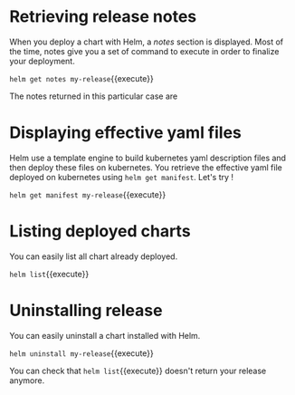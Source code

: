 # Retrieving release notes

When you deploy a chart with Helm, a *notes* section is displayed.
Most of the time, notes give you a set of command to execute in order to finalize your deployment.

`helm get notes my-release`{{execute}}

The notes returned in this particular case are 

# Displaying effective yaml files

Helm use a template engine to build kubernetes yaml description files and then deploy these files on kubernetes.
You retrieve the effective yaml file deployed on kubernetes using `helm get manifest`.
Let's try !

`helm get manifest my-release`{{execute}}

# Listing deployed charts

You can easily list all chart already deployed.

`helm list`{{execute}}

# Uninstalling release

You can easily uninstall a chart installed with Helm.

`helm uninstall my-release`{{execute}}

You can check that `helm list`{{execute}} doesn't return your release anymore.